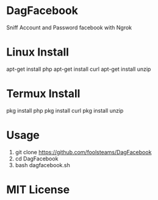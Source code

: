 # DagFacebook
Sniff Account and Password facebook with Ngrok

# Linux Install
apt-get install php
apt-get install curl
apt-get install unzip
# Termux Install
pkg install php
pkg install curl
pkg install unzip

# Usage
1. git clone https://github.com/foolsteams/DagFacebook
2. cd DagFacebook
3. bash dagfacebook.sh

# MIT License
